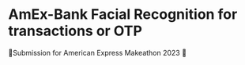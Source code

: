 # AmEx-Bank Facial Recognition for transactions or OTP

🌟Submission for American Express Makeathon 2023 🌟

